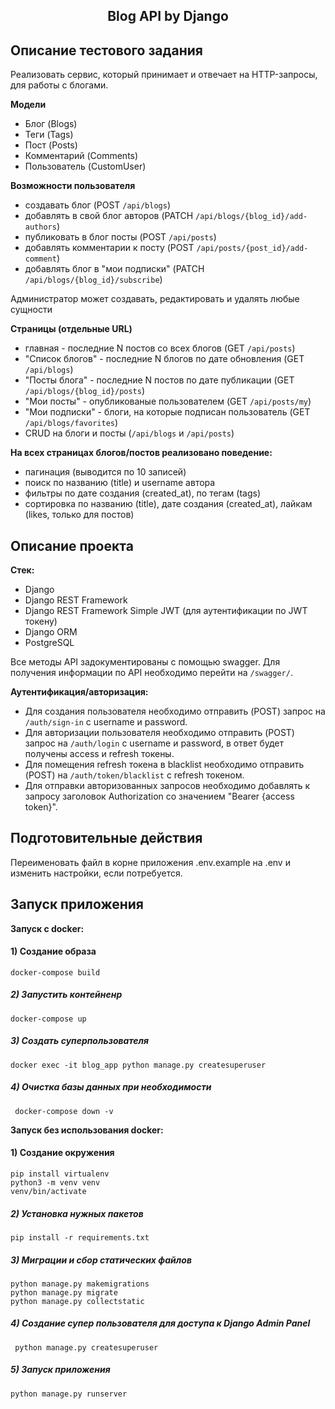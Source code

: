 <h2 align="center">Blog API by Django </h2>

## Описание тестового задания
Реализовать сервис, который принимает и отвечает на HTTP-запросы, для работы с
блогами.

**Модели**
- Блог (Blogs)
- Теги (Tags)
- Пост (Posts)
- Комментарий (Comments)
- Пользователь (CustomUser)

**Возможности пользователя**
- создавать блог (POST ``/api/blogs``)
- добавлять в свой блог авторов (PATCH ``/api/blogs/{blog_id}/add-authors``)
- публиковать в блог посты (POST ``/api/posts``)
- добавлять комментарии к посту (POST ``/api/posts/{post_id}/add-comment``)
- добавлять блог в "мои подписки" (PATCH ``/api/blogs/{blog_id}/subscribe``)

Администратор может создавать, редактировать и удалять любые сущности

**Страницы (отдельные URL)**
- главная - последние N постов со всех блогов (GET ``/api/posts``)
- "Список блогов" - последние N блогов по дате обновления (GET ``/api/blogs``)
- "Посты блога" - последние N постов по дате публикации 
(GET ``/api/blogs/{blog_id}/posts``)
- "Мои посты" - опубликованые пользователем (GET ``/api/posts/my``)
- "Мои подписки" - блоги, на которые подписан пользователь
(GET ``/api/blogs/favorites``)
- CRUD на блоги и посты (``/api/blogs`` и ``/api/posts``)

**На всех страницах блогов/постов реализовано поведение:**
- пагинация (выводится по 10 записей)
- поиск по названию (title) и username автора
- фильтры по дате создания (created_at), по тегам (tags)
- сортировка по названию (title), дате создания (created_at), 
лайкам (likes, только для постов)

## Описание проекта

**Стек:**
- Django
- Django REST Framework
- Django REST Framework Simple JWT 
(для аутентификации по JWT токену)
- Django ORM
- PostgreSQL

Все методы API задокументированы с помощью swagger. 
Для получения информации по API необходимо перейти на ``/swagger/``.

**Аутентификация/авторизация:**
- Для создания пользователя необходимо отправить (POST) запрос на 
``/auth/sign-in`` c username и password. 
- Для авторизации пользователя необходимо отправить (POST) запрос на 
``/auth/login`` c username и password, в ответ будет получены access и refresh
токены.
- Для помещения refresh токена в blacklist необходимо отправить (POST) на ``/auth/token/blacklist`` с refresh токеном.
- Для отправки авторизованных запросов необходимо добавлять к запросу
заголовок Authorization со значением "Bearer {access token}".

## Подготовительные действия
Переименовать файл в корне приложения .env.example на .env и изменить
настройки, если потребуется. 

## Запуск приложения

**Запуск с docker:**

#### 1) Создание образа

    docker-compose build

##### 2) Запустить контейненр

    docker-compose up
    
##### 3) Создать суперпользователя

    docker exec -it blog_app python manage.py createsuperuser
    
##### 4) Очистка базы данных при необходимости

     docker-compose down -v

**Запуск без использования docker:**

#### 1) Создание окружения

    pip install virtualenv
    python3 -m venv venv
    venv/bin/activate

##### 2) Установка нужных пакетов

    pip install -r requirements.txt
    
##### 3) Миграции и сбор статических файлов

    python manage.py makemigrations
    python manage.py migrate
    python manage.py collectstatic

##### 4) Создание супер пользователя для доступа к Django Admin Panel

     python manage.py createsuperuser
    
##### 5) Запуск приложения
    
    python manage.py runserver